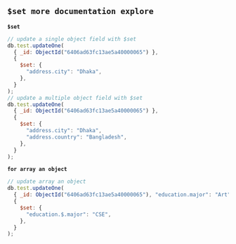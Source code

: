 ## `$set more documentation explore`

**`$set`**

```javascript
// update a single object field with $set
db.test.updateOne(
  { _id: ObjectId("6406ad63fc13ae5a40000065") },
  {
    $set: {
      "address.city": "Dhaka",
    },
  }
);
// update a multiple object field with $set
db.test.updateOne(
  { _id: ObjectId("6406ad63fc13ae5a40000065") },
  {
    $set: {
      "address.city": "Dhaka",
      "address.country": "Bangladesh",
    },
  }
);
```

**`for array an object`**

```javascript
// update array an object
db.test.updateOne(
  { _id: ObjectId("6406ad63fc13ae5a40000065"), "education.major": "Art" },
  {
    $set: {
      "education.$.major": "CSE",
    },
  }
);
```
